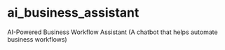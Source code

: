 # ai_business_assistant
AI-Powered Business Workflow Assistant (A chatbot that helps automate business workflows)
